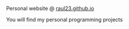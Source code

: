 Personal website @ [raul23.github.io](https://raul23.github.io/index.html)

You will find my personal programming projects
